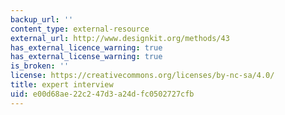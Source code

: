 ```yaml
---
backup_url: ''
content_type: external-resource
external_url: http://www.designkit.org/methods/43
has_external_licence_warning: true
has_external_license_warning: true
is_broken: ''
license: https://creativecommons.org/licenses/by-nc-sa/4.0/
title: expert interview
uid: e00d68ae-22c2-47d3-a24d-fc0502727cfb
---
```

